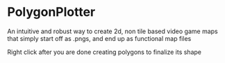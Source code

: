 # PolygonPlotter
An intuitive and robust way to create 2d, non tile based video game maps that simply start off as .pngs, and end up as functional map files

Right click after you are done creating polygons to finalize its shape
